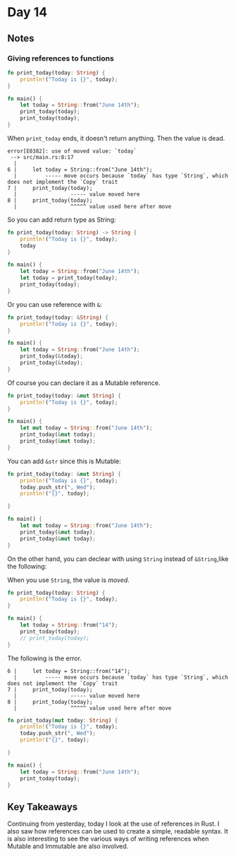 # Day 14

## Notes

### Giving references to functions

```rust
fn print_today(today: String) {
    println!("Today is {}", today);
}

fn main() {
    let today = String::from("June 14th");
    print_today(today);
    print_today(today);
}
```

When `print_today` ends, it doesn't return anything. Then the value is dead.

```text
error[E0382]: use of moved value: `today`
 --> src/main.rs:8:17
  |
6 |     let today = String::from("June 14th");
  |         ----- move occurs because `today` has type `String`, which does not implement the `Copy` trait
7 |     print_today(today);
  |                 ----- value moved here
8 |     print_today(today);
  |                 ^^^^^ value used here after move
```

So you can add return type as String:

```rust
fn print_today(today: String) -> String {
    println!("Today is {}", today);
    today
}

fn main() {
    let today = String::from("June 14th");
    let today = print_today(today);
    print_today(today);
}
```

Or you can use reference with `&`:

```rust
fn print_today(today: &String) {
    println!("Today is {}", today);
}

fn main() {
    let today = String::from("June 14th");
    print_today(&today);
    print_today(&today);
}
```

Of course you can declare it as a Mutable reference.

```rust
fn print_today(today: &mut String) {
    println!("Today is {}", today);
}

fn main() {
    let mut today = String::from("June 14th");
    print_today(&mut today);
    print_today(&mut today);
}
```

You can add `&str` since this is Mutable:

```rust
fn print_today(today: &mut String) {
    println!("Today is {}", today);
    today.push_str(", Wed");
    println!("{}", today);

}

fn main() {
    let mut today = String::from("June 14th");
    print_today(&mut today);
    print_today(&mut today);
}
```

On the other hand, you can declear with using `String` instead of `&String`,like the following:

When you use `String`, the value is *moved*.

```rust
fn print_today(today: String) {
    println!("Today is {}", today);
}

fn main() {
    let today = String::from("14");
    print_today(today);
    // print_today(today);
}
```

The following is the error.

```test
6 |     let today = String::from("14");
  |         ----- move occurs because `today` has type `String`, which does not implement the `Copy` trait
7 |     print_today(today);
  |                 ----- value moved here
8 |     print_today(today);
  |                 ^^^^^ value used here after move
```

```rust
fn print_today(mut today: String) {
    println!("Today is {}", today);
    today.push_str(", Wed");
    println!("{}", today);

}

fn main() {
    let today = String::from("June 14th");
    print_today(today);
}
```

## Key Takeaways

Continuing from yesterday, today I look at the use of references in Rust. I also saw how references can be used to create a simple, readable syntax. It is also interesting to see the various ways of writing references when Mutable and Immutable are also involved.
